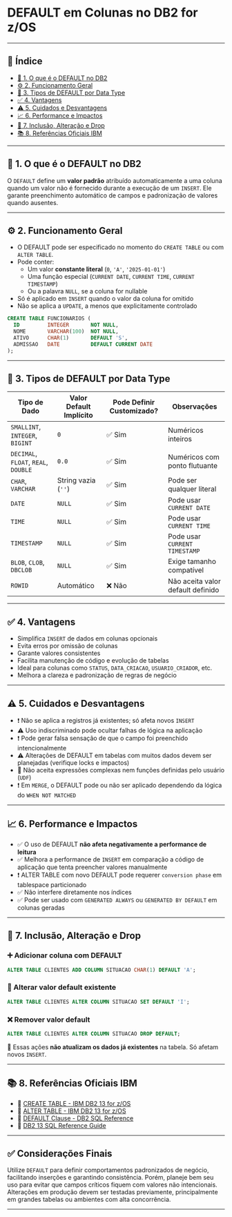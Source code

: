 # DEFAULT em Colunas no DB2 for z/OS

---

## 📑 Índice

- [📘 1. O que é o DEFAULT no DB2](#-1-o-que-é-o-default-no-db2)
- [⚙️ 2. Funcionamento Geral](#️-2-funcionamento-geral)
- [🧬 3. Tipos de DEFAULT por Data Type](#-3-tipos-de-default-por-data-type)
- [✅ 4. Vantagens](#-4-vantagens)
- [⚠️ 5. Cuidados e Desvantagens](#️-5-cuidados-e-desvantagens)
- [📈 6. Performance e Impactos](#-6-performance-e-impactos)
- [🔄 7. Inclusão, Alteração e Drop](#-7-inclusão-alteração-e-drop)
- [📚 8. Referências Oficiais IBM](#-8-referências-oficiais-ibm)

---

## 📘 1. O que é o DEFAULT no DB2

O `DEFAULT` define um **valor padrão** atribuído automaticamente a uma coluna quando um valor não é fornecido durante a execução de um `INSERT`. Ele garante preenchimento automático de campos e padronização de valores quando ausentes.

---

## ⚙️ 2. Funcionamento Geral

- O DEFAULT pode ser especificado no momento do `CREATE TABLE` ou com `ALTER TABLE`.
- Pode conter:
  - Um valor **constante literal** (`0`, `'A'`, `'2025-01-01'`)
  - Uma função especial (`CURRENT DATE`, `CURRENT TIME`, `CURRENT TIMESTAMP`)
  - Ou a palavra `NULL`, se a coluna for nullable
- Só é aplicado em `INSERT` quando o valor da coluna for omitido
- Não se aplica a `UPDATE`, a menos que explicitamente controlado

```sql
CREATE TABLE FUNCIONARIOS (
  ID         INTEGER       NOT NULL,
  NOME       VARCHAR(100)  NOT NULL,
  ATIVO      CHAR(1)       DEFAULT 'S',
  ADMISSAO   DATE          DEFAULT CURRENT DATE
);
```

---

## 🧬 3. Tipos de DEFAULT por Data Type

| Tipo de Dado                         | Valor Default Implícito | Pode Definir Customizado? | Observações |
|--------------------------------------|--------------------------|----------------------------|-------------|
| `SMALLINT`, `INTEGER`, `BIGINT`      | `0`                      | ✅ Sim                     | Numéricos inteiros |
| `DECIMAL`, `FLOAT`, `REAL`, `DOUBLE` | `0.0`                    | ✅ Sim                     | Numéricos com ponto flutuante |
| `CHAR`, `VARCHAR`                    | String vazia (`''`)      | ✅ Sim                     | Pode ser qualquer literal |
| `DATE`                               | `NULL`                   | ✅ Sim                     | Pode usar `CURRENT DATE` |
| `TIME`                               | `NULL`                   | ✅ Sim                     | Pode usar `CURRENT TIME` |
| `TIMESTAMP`                          | `NULL`                   | ✅ Sim                     | Pode usar `CURRENT TIMESTAMP` |
| `BLOB`, `CLOB`, `DBCLOB`             | `NULL`                   | ✅ Sim                     | Exige tamanho compatível |
| `ROWID`                              | Automático               | ❌ Não                     | Não aceita valor default definido |

---

## ✅ 4. Vantagens

- Simplifica `INSERT` de dados em colunas opcionais
- Evita erros por omissão de colunas
- Garante valores consistentes
- Facilita manutenção de código e evolução de tabelas
- Ideal para colunas como `STATUS`, `DATA_CRIACAO`, `USUARIO_CRIADOR`, etc.
- Melhora a clareza e padronização de regras de negócio

---

## ⚠️ 5. Cuidados e Desvantagens

- ❗ Não se aplica a registros já existentes; só afeta novos `INSERT`
- ⚠️ Uso indiscriminado pode ocultar falhas de lógica na aplicação
- ❗ Pode gerar falsa sensação de que o campo foi preenchido intencionalmente
- ⚠️ Alterações de DEFAULT em tabelas com muitos dados devem ser planejadas (verifique locks e impactos)
- 🚫 Não aceita expressões complexas nem funções definidas pelo usuário (`UDF`)
- ❗ Em `MERGE`, o DEFAULT pode ou não ser aplicado dependendo da lógica do `WHEN NOT MATCHED`

---

## 📈 6. Performance e Impactos

- ✅ O uso de DEFAULT **não afeta negativamente a performance de leitura**
- ✅ Melhora a performance de `INSERT` em comparação a código de aplicação que tenta preencher valores manualmente
- ❗ ALTER TABLE com novo DEFAULT pode requerer `conversion phase` em tablespace particionado
- ✅ Não interfere diretamente nos índices
- ✅ Pode ser usado com `GENERATED ALWAYS` ou `GENERATED BY DEFAULT` em colunas geradas

---

## 🔄 7. Inclusão, Alteração e Drop

### ➕ Adicionar coluna com DEFAULT

```sql
ALTER TABLE CLIENTES ADD COLUMN SITUACAO CHAR(1) DEFAULT 'A';
```

### 📝 Alterar valor default existente

```sql
ALTER TABLE CLIENTES ALTER COLUMN SITUACAO SET DEFAULT 'I';
```

### ❌ Remover valor default

```sql
ALTER TABLE CLIENTES ALTER COLUMN SITUACAO DROP DEFAULT;
```

📌 Essas ações **não atualizam os dados já existentes** na tabela. Só afetam novos `INSERT`.

---

## 📚 8. Referências Oficiais IBM

- 🔗 [CREATE TABLE - IBM DB2 13 for z/OS](https://www.ibm.com/docs/en/db2-for-zos/13?topic=statements-create-table)
- 🔗 [ALTER TABLE - IBM DB2 13 for z/OS](https://www.ibm.com/docs/en/db2-for-zos/13?topic=statements-alter-table)
- 🔗 [DEFAULT Clause - DB2 SQL Reference](https://www.ibm.com/docs/en/db2-for-zos/13?topic=specifications-default-clause)
- 🔗 [DB2 13 SQL Reference Guide](https://www.ibm.com/docs/en/db2-for-zos/13?topic=reference-sql-statements)

---

## ✅ Considerações Finais

Utilize `DEFAULT` para definir comportamentos padronizados de negócio, facilitando inserções e garantindo consistência. Porém, planeje bem seu uso para evitar que campos críticos fiquem com valores não intencionais. Alterações em produção devem ser testadas previamente, principalmente em grandes tabelas ou ambientes com alta concorrência.

---
```
